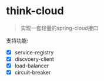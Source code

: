 # think-cloud

> 实现一套轻量的spring-cloud接口 

支持功能:

* [x] service-registry
* [x] discvoery-client
* [x] load-balancer
* [x] circuit-breaker
